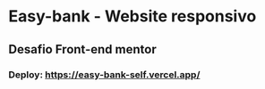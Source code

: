 # Easy-bank - Website responsivo  

## Desafio Front-end mentor

### Deploy: https://easy-bank-self.vercel.app/
